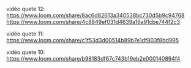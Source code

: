 
vidéo quete 12: https://www.loom.com/share/8ac6d82613a340538bc730d5b9c94768
https://www.loom.com/share/4c8849ef031d4639a16a91cbe744f2c3

vidéo quete 11: https://www.loom.com/share/c1f53d3d00514b89b7e1df803f8bd995

vidéo quete 10: https://www.loom.com/share/b98183df67c743b19eb2e000140894f4

